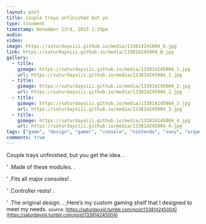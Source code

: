 ```yaml
---
layout: post
title: Couple trays unfinished but yo
type: tainment
timestamp: November 23rd, 2015 1:29pm
audio: 
video: 
image: https://saturdayxiii.github.io/media/133814245004_0.jpg
link: https://saturdayxiii.github.io/media/133814245004_0.jpg
gallery:
  - title: 
    gimage: https://saturdayxiii.github.io/media/133814245004_1.jpg
    url: https://saturdayxiii.github.io/media/133814245004_1.jpg
  - title: 
    gimage: https://saturdayxiii.github.io/media/133814245004_2.jpg
    url: https://saturdayxiii.github.io/media/133814245004_2.jpg
  - title: 
    gimage: https://saturdayxiii.github.io/media/133814245004_3.jpg
    url: https://saturdayxiii.github.io/media/133814245004_3.jpg
  - title: 
    gimage: https://saturdayxiii.github.io/media/133814245004_4.jpg
    url: https://saturdayxiii.github.io/media/133814245004_4.jpg
tags: ["game", "design", "gamer", "console", "nintendo", "sony", "organization", "shelving", "showcase"]
comments: true
---
```

Couple trays unfinished, but you get the idea.  . 

                               
                           

' .Made of these modules.  . 

                               
                           

' .Fits all major consoles!  . 

                               
                           

' .Controller rests!  . 

                               
                           

' .The original design.  .
;Here’s my custom gaming shelf that I designed to meet my needs.
<small>source: [https://saturdayxiii.tumblr.com/post/133814245004](https://saturdayxiii.tumblr.com/post/133814245004)</small>